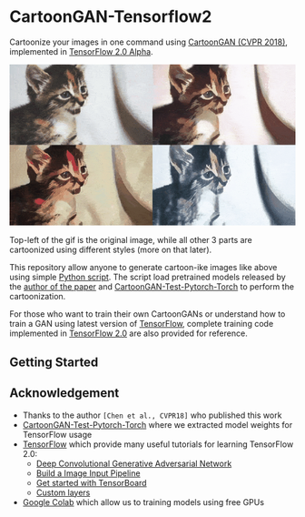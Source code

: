 # CartoonGAN-Tensorflow2
Cartoonize your images in one command using [CartoonGAN (CVPR 2018)](http://openaccess.thecvf.com/content_cvpr_2018/papers/Chen_CartoonGAN_Generative_Adversarial_CVPR_2018_paper.pdf), implemented in [TensorFlow 2.0 Alpha](https://www.tensorflow.org/alpha).

![cat](images/cover.gif)

Top-left of the gif is the original image, while all other 3 parts are cartoonized using different styles (more on that later).

This repository allow anyone to generate cartoon-ike images like above using simple [Python script](cartoonize.py). The script load pretrained models released by the [author of the paper](http://cg.cs.tsinghua.edu.cn/people/~Yongjin/Yongjin.htm) and [CartoonGAN-Test-Pytorch-Torch](https://github.com/Yijunmaverick/CartoonGAN-Test-Pytorch-Torch) to perform the cartoonization. 

For those who want to train their own CartoonGANs or understand how to train a GAN using latest version of [TensorFlow](https://www.tensorflow.org/), complete training code implemented in [TensorFlow 2.0](https://www.tensorflow.org/alpha) are also provided for reference.

## Getting Started


## Acknowledgement
- Thanks to the author `[Chen et al., CVPR18]` who published this work
- [CartoonGAN-Test-Pytorch-Torch](https://github.com/Yijunmaverick/CartoonGAN-Test-Pytorch-Torch) where we extracted model weights for TensorFlow usage
- [TensorFlow](https://www.tensorflow.org/) which provide many useful tutorials for learning TensorFlow 2.0:
    - [Deep Convolutional Generative Adversarial Network](https://www.tensorflow.org/alpha/tutorials/generative/dcgan)
    - [Build a Image Input Pipeline](https://www.tensorflow.org/alpha/tutorials/load_data/images)
    - [Get started with TensorBoard](https://www.tensorflow.org/tensorboard/r2/get_started)
    - [Custom layers](https://www.tensorflow.org/tutorials/eager/custom_layers)
- [Google Colab](https://colab.research.google.com/) which allow us to training models using free GPUs
